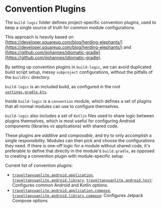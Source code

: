 # Convention Plugins

The `build-logic` folder defines project-specific convention plugins, used to keep a single
source of truth for common module configurations.

This approach is heavily based on
[https://developer.squareup.com/blog/herding-elephants/](https://developer.squareup.com/blog/herding-elephants/)
and
[https://github.com/jjohannes/idiomatic-gradle](https://github.com/jjohannes/idiomatic-gradle).

By setting up convention plugins in `build-logic`, we can avoid duplicated build script setup,
messy `subproject` configurations, without the pitfalls of the `buildSrc` directory.

`build-logic` is an included build, as configured in the root
[`settings.gradle.kts`](../settings.gradle.kts).

Inside `build-logic` is a `convention` module, which defines a set of plugins that all normal
modules can use to configure themselves.

`build-logic` also includes a set of `Kotlin` files used to share logic between plugins themselves,
which is most useful for configuring Android components (libraries vs applications) with shared
code.

These plugins are *additive* and *composable*, and try to only accomplish a single responsibility.
Modules can then pick and choose the configurations they need.
If there is one-off logic for a module without shared code, it's preferable to define that directly
in the module's `build.gradle`, as opposed to creating a convention plugin with module-specific
setup.

Current list of convention plugins:

- [`traveltaoyuanlite.android.application`](convention/src/main/kotlin/AndroidApplicationConventionPlugin.kt),
  [`traveltaoyuanlite.android.library`](convention/src/main/kotlin/AndroidLibraryConventionPlugin.kt),
  [`traveltaoyuanlite.android.test`](convention/src/main/kotlin/AndroidTestConventionPlugin.kt):
  Configures common Android and Kotlin options.
- [`traveltaoyuanlite.android.application.compose`](convention/src/main/kotlin/AndroidApplicationComposeConventionPlugin.kt),
  [`traveltaoyuanlite.android.library.compose`](convention/src/main/kotlin/AndroidLibraryComposeConventionPlugin.kt):
  Configures Jetpack Compose options